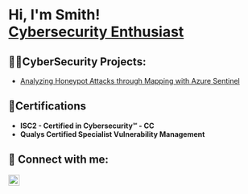 <h1>Hi, I'm Smith! <br/> <a href="https://www.linkedin.com/in/smithp001/">Cybersecurity Enthusiast</a>
<h2>👨‍💻CyberSecurity Projects:</h2>

- [Analyzing Honeypot Attacks through Mapping with Azure Sentinel](https://github.com/SmithCyberdelia/SmithCyberdelia/blob/main/Analyzing_Honeypot_Azure.pdf)
  
 <h2>📜Certifications</h2>
  
- <b>ISC2 - Certified in Cybersecurity℠ - CC</b>
- <b>Qualys Certified Specialist Vulnerability Management</b> 
  
 
<h2> 🤳 Connect with me:</h2>

[<img align="left" alt="Smith | LinkedIn" width="22px" src="https://cdn.jsdelivr.net/npm/simple-icons@v3/icons/linkedin.svg" />][linkedin]

[linkedin]: https://www.linkedin.com/in/smithp001/

<!--
 is a ✨ _special_ ✨ repository because its `README.md` (this file) appears on your GitHub profile.

Here are some ideas to get you started:

- 🔭 I’m currently working on ...
- 🌱 I’m currently learning ...
- 👯 I’m looking to collaborate on ...
- 🤔 I’m looking for help with ...
- 💬 Ask me about ...
- 📫 How to reach me: ...
- 😄 Pronouns: ...
- ⚡ Fun fact: ...
-->

